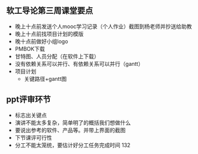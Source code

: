 ## 软工导论第三周课堂要点



- 晚上十点前发送个人mooc学习记录（个人作业）截图到杨老师并抄送给助教
- 晚上十点前找项目计划的模版
- 晚十点前做好小组logo
- PMBOK下载
- 甘特图、人员分配（在软件上下载）
- 没有依赖关系可以并行、有依赖关系可以并行（gantt）
- 项目计划
  - 关键路径+gantt图

## ppt评审环节

- 标志出关键点
- 演讲不能太多复杂，简单明了的概括我们想做什么
- 要说出参考的软件、产品等。并带上界面的截图
- 下节课评可行性
- 分工不能太笼统，要估计好分工任务完成时间
132

